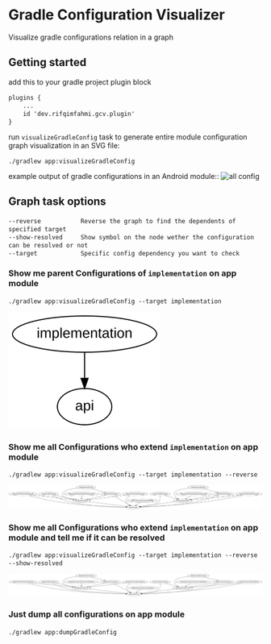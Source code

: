 # Gradle Configuration Visualizer

Visualize gradle configurations relation in a graph

## Getting started

add this to your gradle project plugin block

```
plugins {
    ...
    id 'dev.rifqimfahmi.gcv.plugin'
}
```

run `visualizeGradleConfig` task to generate entire module configuration graph visualization in an SVG file:

```
./gradlew app:visualizeGradleConfig
```

example output of gradle configurations in an Android module::
![all config](./screenshots/allConfigurations.svg)

## Graph task options

```
--reverse           Reverse the graph to find the dependents of specified target
--show-resolved     Show symbol on the node wether the configuration can be resolved or not
--target            Specific config dependency you want to check
```

### Show me parent Configurations of `implementation` on app module

```
./gradlew app:visualizeGradleConfig --target implementation
```

![all config](./screenshots/implementation.svg)

### Show me all Configurations who extend `implementation` on app module

```
./gradlew app:visualizeGradleConfig --target implementation --reverse
```

![all config](./screenshots/implementation-reversed.svg)

### Show me all Configurations who extend `implementation` on app module and tell me if it can be resolved

```
./gradlew app:visualizeGradleConfig --target implementation --reverse --show-resolved
```

![all config](./screenshots/implementation-reversed-r.svg)

### Just dump all configurations on app module

```
./gradlew app:dumpGradleConfig
```

